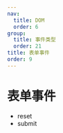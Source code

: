```yaml
---
nav:
  title: DOM
  order: 6
group:
  title: 事件类型
  order: 21
title: 表单事件
order: 9
---
```


# 表单事件

- reset
- submit
